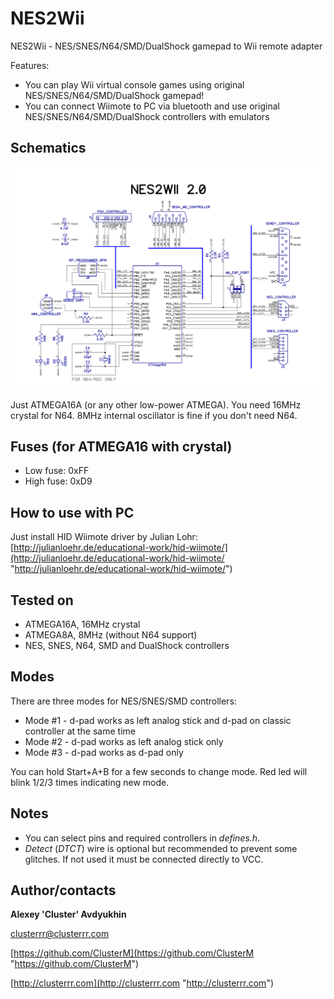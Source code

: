 # NES2Wii

NES2Wii - NES/SNES/N64/SMD/DualShock gamepad to Wii remote adapter

Features:

* You can play Wii virtual console games using original NES/SNES/N64/SMD/DualShock gamepad!
* You can connect Wiimote to PC via bluetooth and use original NES/SNES/N64/SMD/DualShock controllers with emulators

## Schematics

![Schematics](board/nes2wii.png)

Just ATMEGA16A (or any other low-power ATMEGA). You need 16MHz crystal for N64. 8MHz internal oscillator is fine if you don't need N64.

## Fuses (for ATMEGA16 with crystal)

* Low fuse: 0xFF
* High fuse: 0xD9

## How to use with PC

Just install HID Wiimote driver by Julian Lohr: [http://julianloehr.de/educational-work/hid-wiimote/](http://julianloehr.de/educational-work/hid-wiimote/ "http://julianloehr.de/educational-work/hid-wiimote/")

## Tested on

* ATMEGA16A, 16MHz crystal
* ATMEGA8A, 8MHz (without N64 support)
* NES, SNES, N64, SMD and DualShock controllers

## Modes

There are three modes for NES/SNES/SMD controllers:
* Mode #1 - d-pad works as left analog stick and d-pad on classic controller at the same time
* Mode #2 - d-pad works as left analog stick only
* Mode #3 - d-pad works as d-pad only

You can hold Start+A+B for a few seconds to change mode. Red led will blink 1/2/3 times indicating new mode.

## Notes

* You can select pins and required controllers in *defines.h*.
* *Detect* (*DTCT*) wire is optional but recommended to prevent some glitches. If not used it must be connected directly to VCC.

## Author/contacts

**Alexey 'Cluster' Avdyukhin**

clusterrr@clusterrr.com

[https://github.com/ClusterM](https://github.com/ClusterM "https://github.com/ClusterM")

[http://clusterrr.com](http://clusterrr.com "http://clusterrr.com")
